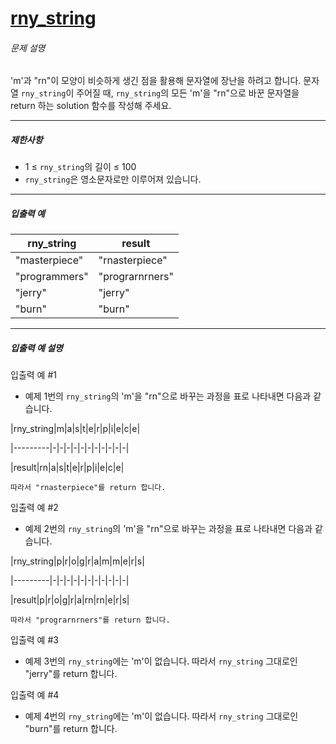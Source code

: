# [rny_string](https://school.programmers.co.kr/learn/courses/30/lessons/181863)


###### 문제 설명


'm'과 "rn"이 모양이 비슷하게 생긴 점을 활용해 문자열에 장난을 하려고 합니다. 문자열 `rny_string`이 주어질 때, `rny_string`의 모든 'm'을 "rn"으로 바꾼 문자열을 return 하는 solution 함수를 작성해 주세요.




---


##### 제한사항


* 1 ≤ `rny_string`의 길이 ≤ 100
* `rny_string`은 영소문자로만 이루어져 있습니다.




---


##### 입출력 예




| rny\_string | result |
| --- | --- |
| "masterpiece" | "rnasterpiece" |
| "programmers" | "prograrnrners" |
| "jerry" | "jerry" |
| "burn" | "burn" |




---


##### 입출력 예 설명


입출력 예 \#1


* 예제 1번의 `rny_string`의 'm'을 "rn"으로 바꾸는 과정을 표로 나타내면 다음과 같습니다.


\|rny\_string\|m\|a\|s\|t\|e\|r\|p\|i\|e\|c\|e\|


\|\-\-\-\-\-\-\-\-\-\|\-\|\-\|\-\|\-\|\-\|\-\|\-\|\-\|\-\|\-\|\-\|


\|result\|rn\|a\|s\|t\|e\|r\|p\|i\|e\|c\|e\|



```
따라서 "rnasterpiece"를 return 합니다.

```

입출력 예 \#2


* 예제 2번의 `rny_string`의 'm'을 "rn"으로 바꾸는 과정을 표로 나타내면 다음과 같습니다.


\|rny\_string\|p\|r\|o\|g\|r\|a\|m\|m\|e\|r\|s\|


\|\-\-\-\-\-\-\-\-\-\|\-\|\-\|\-\|\-\|\-\|\-\|\-\|\-\|\-\|\-\|\-\|


\|result\|p\|r\|o\|g\|r\|a\|rn\|rn\|e\|r\|s\|



```
따라서 "prograrnrners"를 return 합니다.

```

입출력 예 \#3


* 예제 3번의 `rny_string`에는 'm'이 없습니다. 따라서 `rny_string` 그대로인 "jerry"를 return 합니다.


입출력 예 \#4


* 예제 4번의 `rny_string`에는 'm'이 없습니다. 따라서 `rny_string` 그대로인 "burn"를 return 합니다.



